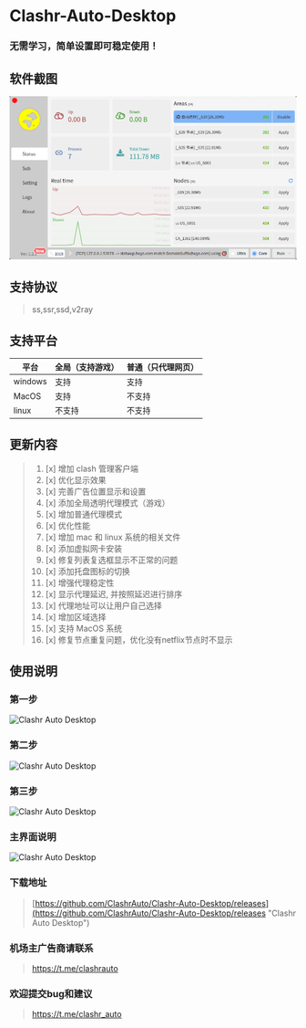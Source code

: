 # Clashr-Auto-Desktop
### 无需学习，简单设置即可稳定使用！

## 软件截图
![Clashr Auto Desktop](https://raw.githubusercontent.com/ClashrAuto/Clashr-Auto-Desktop/master/uploads/logo.png "Clashr Auto Desktop")

## 支持协议
> ss,ssr,ssd,v2ray

## 支持平台

| 平台    | 全局（支持游戏） | 普通（只代理网页） |
| ------- | ---------------- | ---------- |
| windows | 支持             | 支持       |
| MacOS   | 支持             | 不支持     |
| linux   | 不支持           | 不支持     |

## 更新内容

> 1. [x] 增加 clash 管理客户端
> 1. [x] 优化显示效果
> 1. [x] 完善广告位置显示和设置
> 1. [x] 添加全局透明代理模式（游戏）
> 1. [x] 增加普通代理模式
> 1. [x] 优化性能
> 1. [x] 增加 mac 和 linux 系统的相关文件
> 1. [x] 添加虚拟网卡安装
> 1. [x] 修复列表复选框显示不正常的问题
> 1. [x] 添加托盘图标的切换
> 1. [x] 增强代理稳定性
> 1. [x] 显示代理延迟, 并按照延迟进行排序
> 1. [x] 代理地址可以让用户自己选择
> 1. [x] 增加区域选择
> 1. [x] 支持 MacOS 系统
> 1. [x] 修复节点重复问题，优化没有netflix节点时不显示

## 使用说明
### 第一步
![Clashr Auto Desktop](https://raw.githubusercontent.com/ClashrAuto/Clashr-Auto-Desktop/master/uploads/1.png "Clashr Auto Desktop")

### 第二步
![Clashr Auto Desktop](https://raw.githubusercontent.com/ClashrAuto/Clashr-Auto-Desktop/master/uploads/2.png "Clashr Auto Desktop")

### 第三步
![Clashr Auto Desktop](https://raw.githubusercontent.com/ClashrAuto/Clashr-Auto-Desktop/master/uploads/3.png "Clashr Auto Desktop")

### 主界面说明
![Clashr Auto Desktop](https://raw.githubusercontent.com/ClashrAuto/Clashr-Auto-Desktop/master/uploads/4.png "Clashr Auto Desktop")

### 下载地址
> [https://github.com/ClashrAuto/Clashr-Auto-Desktop/releases](https://github.com/ClashrAuto/Clashr-Auto-Desktop/releases "Clashr Auto Desktop")

### 机场主广告商请联系
> https://t.me/clashrauto

### 欢迎提交bug和建议
> https://t.me/clashr_auto
